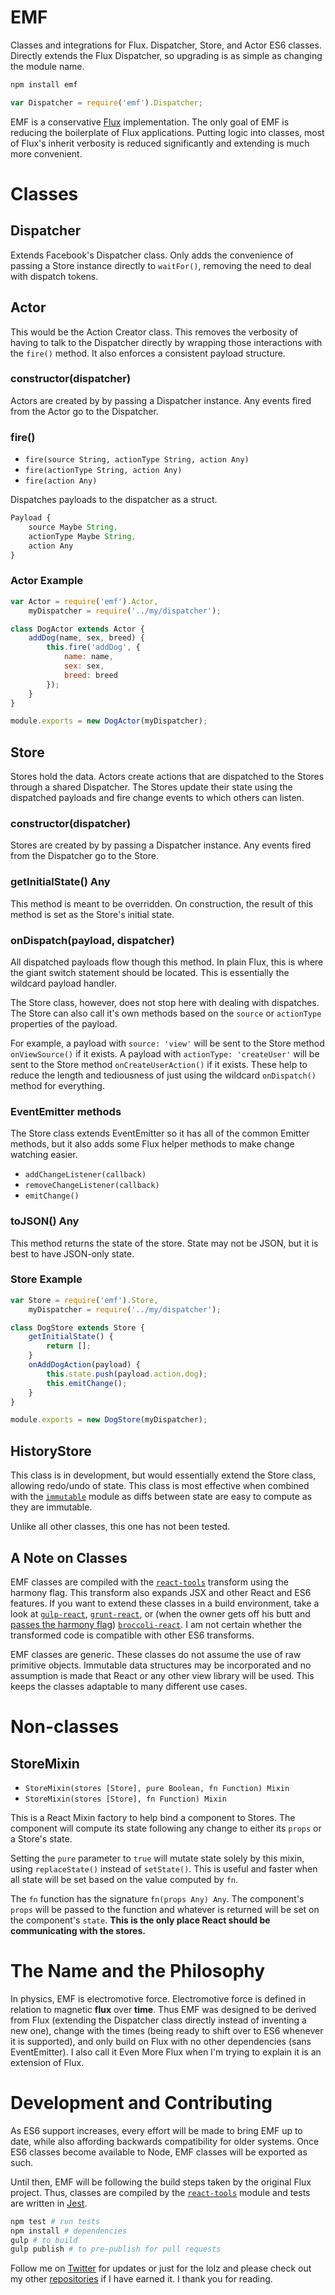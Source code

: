 EMF
===

Classes and integrations for Flux. Dispatcher, Store, and Actor ES6 classes. Directly extends the Flux Dispatcher, so upgrading is as simple as changing the module name.

```bash
npm install emf
```

```js
var Dispatcher = require('emf').Dispatcher;
```

EMF is a conservative [Flux](https://github.com/facebook/flux) implementation. The only goal of EMF is reducing the boilerplate of Flux applications. Putting logic into classes, most of Flux's inherit verbosity is reduced significantly and extending is much more convenient.

# Classes

## Dispatcher

Extends Facebook's Dispatcher class. Only adds the convenience of passing a Store instance directly to `waitFor()`, removing the need to deal with dispatch tokens.

## Actor

This would be the Action Creator class. This removes the verbosity of having to talk to the Dispatcher directly by wrapping those interactions with the `fire()` method. It also enforces a consistent payload structure.

### constructor(dispatcher)

Actors are created by by passing a Dispatcher instance. Any events fired from the Actor go to the Dispatcher.

### fire()

- `fire(source String, actionType String, action Any)`
- `fire(actionType String, action Any)`
- `fire(action Any)`

Dispatches payloads to the dispatcher as a struct.

```js
Payload {
	source Maybe String,
	actionType Maybe String,
	action Any	
}
```

### Actor Example

```js
var Actor = require('emf').Actor,
	myDispatcher = require('../my/dispatcher');

class DogActor extends Actor {
	addDog(name, sex, breed) {
		this.fire('addDog', {
			name: name,
			sex: sex,
			breed: breed
		});
	}
}

module.exports = new DogActor(myDispatcher);
```

## Store

Stores hold the data. Actors create actions that are dispatched to the Stores through a shared Dispatcher. The Stores update their state using the dispatched payloads and fire change events to which others can listen.

### constructor(dispatcher)

Stores are created by by passing a Dispatcher instance. Any events fired from the Dispatcher go to the Store.

### getInitialState() Any

This method is meant to be overridden. On construction, the result of this method is set as the Store's initial state.

### onDispatch(payload, dispatcher)

All dispatched payloads flow though this method. In plain Flux, this is where the giant switch statement should be located. This is essentially the wildcard payload handler.

The Store class, however, does not stop here with dealing with dispatches. The Store can also call it's own methods based on the `source` or `actionType` properties of the payload. 

For example, a payload with `source: 'view'` will be sent to the Store method `onViewSource()` if it exists. A payload with `actionType: 'createUser'` will be sent to the Store method `onCreateUserAction()` if it exists. These help to reduce the length and tediousness of just using the wildcard `onDispatch()` method for everything.

### EventEmitter methods

The Store class extends EventEmitter so it has all of the common Emitter methods, but it also adds some Flux helper methods to make change watching easier.

- `addChangeListener(callback)`
- `removeChangeListener(callback)`
- `emitChange()`

### toJSON() Any

This method returns the state of the store. State may not be JSON, but it is best to have JSON-only state. 

### Store Example
```js
var Store = require('emf').Store,
	myDispatcher = require('../my/dispatcher');

class DogStore extends Store {
	getInitialState() {
		return [];
	}
	onAddDogAction(payload) {
		this.state.push(payload.action.dog);
		this.emitChange();
	}
}

module.exports = new DogStore(myDispatcher);
```

## HistoryStore

This class is in development, but would essentially extend the Store class, allowing redo/undo of state. This class is most effective when combined with the [`immutable`](http://facebook.github.io/immutable-js/) module as diffs between state are easy to compute as they are immutable.

Unlike all other classes, this one has not been tested. 

## A Note on Classes

EMF classes are compiled with the [`react-tools`](http://facebook.github.io/react/) transform using the harmony flag. This transform also expands JSX and other React and ES6 features. If you want to extend these classes in a build environment, take a look at [`gulp-react`](https://github.com/sindresorhus/gulp-react), [`grunt-react`](https://github.com/ericclemmons/grunt-react), or (when the owner gets off his butt and [passes the harmony flag](https://github.com/eddhannay/broccoli-react/issues/3)) [`broccoli-react`](https://github.com/eddhannay/broccoli-react). I am not certain whether the transformed code is compatible with other ES6 transforms.

EMF classes are generic. These classes do not assume the use of raw primitive objects. Immutable data structures may be incorporated and no assumption is made that React or any other view library will be used. This keeps the classes adaptable to many different use cases.

# Non-classes

## StoreMixin

- `StoreMixin(stores [Store], pure Boolean, fn Function) Mixin`
- `StoreMixin(stores [Store], fn Function) Mixin`

This is a React Mixin factory to help bind a component to Stores. The component will compute its state following any change to either its `props` or a Store's state. 

Setting the `pure` parameter to `true` will mutate state solely by this mixin, using `replaceState()` instead of `setState()`. This is useful and faster when all state will be set based on the value computed by `fn`.

The `fn` function has the signature `fn(props Any) Any`. The component's `props` will be passed to the function and whatever is returned will be set on the component's `state`. **This is the only place React should be communicating with the stores.**

# The Name and the Philosophy

In physics, EMF is electromotive force. Electromotive force is defined in relation to magnetic **flux** over **time**. Thus EMF was designed to be derived from Flux (extending the Dispatcher class directly instead of inventing a new one), change with the times (being ready to shift over to ES6 whenever it is supported), and only build on Flux with no other dependencies (sans EventEmitter). I also call it Even More Flux when I'm trying to explain it is an extension of Flux.

# Development and Contributing

As ES6 support increases, every effort will be made to bring EMF up to date, while also affording backwards compatibility for older systems. Once ES6 classes become available to Node, EMF classes will be exported as such. 

Until then, EMF will be following the build steps taken by the original Flux project. Thus, classes are compiled by the [`react-tools`](http://facebook.github.io/react/) module and tests are written in [Jest](https://facebook.github.io/jest/).

```bash
npm test # run tests
npm install # dependencies
gulp # to build
gulp publish # to pre-publish for pull requests
```

Follow me on [Twitter](https://twitter.com/compooter) for updates or just for the lolz and please check out my other [repositories](https://github.com/andrejewski) if I have earned it. I thank you for reading.